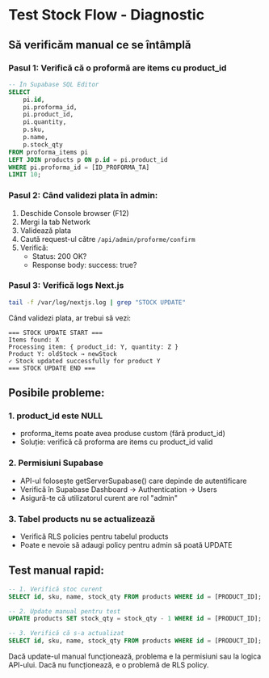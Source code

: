 # Test Stock Flow - Diagnostic

## Să verificăm manual ce se întâmplă

### Pasul 1: Verifică că o proformă are items cu product_id
```sql
-- În Supabase SQL Editor
SELECT 
    pi.id,
    pi.proforma_id,
    pi.product_id,
    pi.quantity,
    p.sku,
    p.name,
    p.stock_qty
FROM proforma_items pi
LEFT JOIN products p ON p.id = pi.product_id
WHERE pi.proforma_id = [ID_PROFORMA_TA]
LIMIT 10;
```

### Pasul 2: Când validezi plata în admin:
1. Deschide Console browser (F12)
2. Mergi la tab Network
3. Validează plata
4. Caută request-ul către `/api/admin/proforme/confirm`
5. Verifică:
   - Status: 200 OK?
   - Response body: success: true?

### Pasul 3: Verifică logs Next.js
```bash
tail -f /var/log/nextjs.log | grep "STOCK UPDATE"
```

Când validezi plata, ar trebui să vezi:
```
=== STOCK UPDATE START ===
Items found: X
Processing item: { product_id: Y, quantity: Z }
Product Y: oldStock → newStock
✓ Stock updated successfully for product Y
=== STOCK UPDATE END ===
```

## Posibile probleme:

### 1. product_id este NULL
- proforma_items poate avea produse custom (fără product_id)
- Soluție: verifică că proforma are items cu product_id valid

### 2. Permisiuni Supabase
- API-ul folosește getServerSupabase() care depinde de autentificare
- Verifică în Supabase Dashboard → Authentication → Users
- Asigură-te că utilizatorul curent are rol "admin"

### 3. Tabel products nu se actualizează
- Verifică RLS policies pentru tabelul products
- Poate e nevoie să adaugi policy pentru admin să poată UPDATE

## Test manual rapid:

```sql
-- 1. Verifică stoc curent
SELECT id, sku, name, stock_qty FROM products WHERE id = [PRODUCT_ID];

-- 2. Update manual pentru test
UPDATE products SET stock_qty = stock_qty - 1 WHERE id = [PRODUCT_ID];

-- 3. Verifică că s-a actualizat
SELECT id, sku, name, stock_qty FROM products WHERE id = [PRODUCT_ID];
```

Dacă update-ul manual funcționează, problema e la permisiuni sau la logica API-ului.
Dacă nu funcționează, e o problemă de RLS policy.
